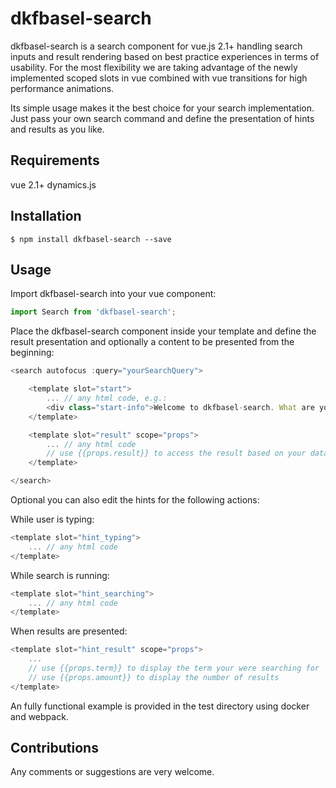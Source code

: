 # dkfbasel-search
dkfbasel-search is a search component for vue.js 2.1+ handling search inputs
and result rendering based on best practice experiences in terms of usability.
For the most flexibility we are taking advantage of the newly implemented scoped
slots in vue combined with vue transitions for high performance animations.

Its simple usage makes it the best choice for your search implementation.
Just pass your own search command and define the presentation of hints and
results as you like.

## Requirements
vue 2.1+
dynamics.js

## Installation
```
$ npm install dkfbasel-search --save
```

## Usage
Import dkfbasel-search into your vue component:

```javascript
import Search from 'dkfbasel-search';
```

Place the dkfbasel-search component inside your template and define the result
presentation and optionally a content to be presented from the beginning:

```javascript
<search autofocus :query="yourSearchQuery">

	<template slot="start">
		... // any html code, e.g.:
		<div class="start-info">Welcome to dkfbasel-search. What are you looking for?</div>
	</template>

	<template slot="result" scope="props">
		... // any html code
		// use {{props.result}} to access the result based on your data model
	</template>

</search>
```

Optional you can also edit the hints for the following actions:

While user is typing:
```javascript
<template slot="hint_typing">
	... // any html code
</template>
```

While search is running:
```javascript
<template slot="hint_searching">
	... // any html code
</template>
```

When results are presented:
```javascript
<template slot="hint_result" scope="props">
	...
	// use {{props.term}} to display the term your were searching for
	// use {{props.amount}} to display the number of results
</template>
```

An fully functional example is provided in the test directory using
docker and webpack.

## Contributions
Any comments or suggestions are very welcome.
